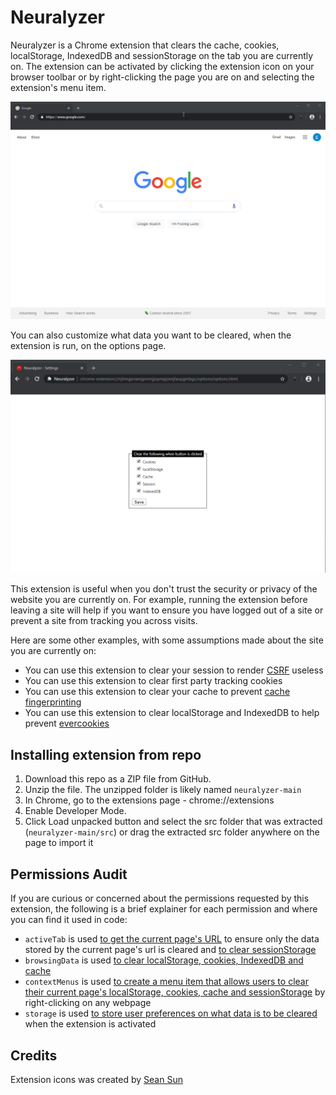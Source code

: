 # Neuralyzer

Neuralyzer is a Chrome extension that clears the cache, cookies, localStorage, IndexedDB and sessionStorage on the tab you are currently on. The extension can be activated by clicking the extension icon on your browser toolbar or by right-clicking the page you are on and selecting the extension's menu item.

![Neuralyzer Demo Run on Google](/screenshots/demo.gif)

You can also customize what data you want to be cleared, when the extension is run, on the options page.

![](/screenshots/options_page.png)

This extension is useful when you don't trust the security or privacy of the website you are currently on. For example, running the extension before leaving a site will help if you want to ensure you have logged out of a site or prevent a site from tracking you across visits.

Here are some other examples, with some assumptions made about the site you are currently on:
- You can use this extension to clear your session to render [CSRF](https://owasp.org/www-community/attacks/csrf) useless
- You can use this extension to clear first party tracking cookies
- You can use this extension to clear your cache to prevent [cache fingerprinting](https://www.usenix.org/system/files/sec19fall_shusterman_prepub.pdf)
- You can use this extension to clear localStorage and IndexedDB to help prevent [evercookies](https://en.wikipedia.org/wiki/Evercookie)

## Installing extension from repo
1. Download this repo as a ZIP file from GitHub.
2. Unzip the file. The unzipped folder is likely named `neuralyzer-main`
3. In Chrome, go to the extensions page - chrome://extensions
4. Enable Developer Mode.
5. Click Load unpacked button and select the src folder that was extracted (`neuralyzer-main/src`) or drag the extracted src folder anywhere on the page to import it

## Permissions Audit
If you are curious or concerned about the permissions requested by this extension, the following is a brief explainer for each permission and where you can find it used in code:

- `activeTab` is used [to get the current page's URL](https://github.com/0xedward/neuralyzer/blob/main/src/background.js#L31-L34) to ensure only the data stored by the current page's url is cleared and [to clear sessionStorage](https://github.com/0xedward/neuralyzer/blob/main/src/background.js#L52-L58)
- `browsingData` is used [to clear localStorage, cookies, IndexedDB and cache](https://github.com/0xedward/neuralyzer/blob/main/src/background.js#L60-L66)
- `contextMenus` is used [to create a menu item that allows users to clear their current page's localStorage, cookies, cache and sessionStorage](https://github.com/0xedward/neuralyzer/blob/main/src/background.js#L116-L121) by right-clicking on any webpage
- `storage` is used [to store user preferences on what data is to be cleared](https://github.com/0xedward/neuralyzer/blob/main/src/options/options.js#L11-L21) when the extension is activated

## Credits
Extension icons was created by [Sean Sun](https://github.com/seanqsun)
